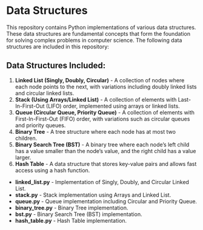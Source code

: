 # Data Structures

This repository contains Python implementations of various data structures. These data structures are fundamental concepts that form the foundation for solving complex problems in computer science. The following data structures are included in this repository:

## Data Structures Included:

1. **Linked List (Singly, Doubly, Circular)** - A collection of nodes where each node points to the next, with variations including doubly linked lists and circular linked lists.
2. **Stack (Using Arrays/Linked List)** - A collection of elements with Last-In-First-Out (LIFO) order, implemented using arrays or linked lists.
3. **Queue (Circular Queue, Priority Queue)** - A collection of elements with First-In-First-Out (FIFO) order, with variations such as circular queues and priority queues.
4. **Binary Tree** - A tree structure where each node has at most two children.
5. **Binary Search Tree (BST)** - A binary tree where each node’s left child has a value smaller than the node’s value, and the right child has a value larger.
6. **Hash Table** - A data structure that stores key-value pairs and allows fast access using a hash function.


- **linked_list.py** - Implementation of Singly, Doubly, and Circular Linked List.
- **stack.py** - Stack implementation using Arrays and Linked List.
- **queue.py** - Queue implementation including Circular and Priority Queue.
- **binary_tree.py** - Binary Tree implementation.
- **bst.py** - Binary Search Tree (BST) implementation.
- **hash_table.py** - Hash Table implementation.
